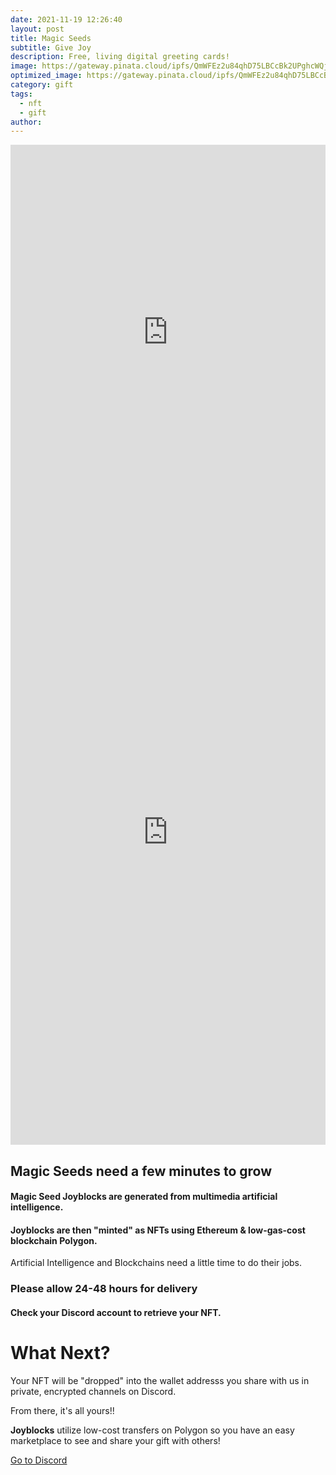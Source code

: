 ```yaml
---
date: 2021-11-19 12:26:40
layout: post
title: Magic Seeds
subtitle: Give Joy
description: Free, living digital greeting cards!
image: https://gateway.pinata.cloud/ipfs/QmWFEz2u84qhD75LBCcBk2UPghcWQj6wAnoFLVRTNDPxLX/Birth-of-the-gift.jpeg
optimized_image: https://gateway.pinata.cloud/ipfs/QmWFEz2u84qhD75LBCcBk2UPghcWQj6wAnoFLVRTNDPxLX/Birth-of-the-gift.jpeg
category: gift
tags:
  - nft
  - gift
author: 
---
```


<iframe src='https://gateway.pinata.cloud/ipfs/QmZPPfXjt5qmDWBhAZqp7K1F6soYkCddgDBW1EdbHPzPRp'
        width='100%'
        height='600px'
        frameborder='0'
        allowfullscreen></iframe>

<iframe class="airtable-embed" src="https://airtable.com/embed/shrfKGnSS5sRi02r2?backgroundColor=purple" frameborder="0" onmousewheel="" width="100%" height="1000" style="background: transparent; border: 0px solid #ccc;"></iframe>

## Magic Seeds need a few minutes to grow

#### Magic Seed Joyblocks are generated from multimedia artificial intelligence. 

#### Joyblocks are then "minted" as NFTs using Ethereum & low-gas-cost blockchain Polygon.

Artificial Intelligence and Blockchains need a little time to do their jobs. 

### Please allow 24-48 hours for delivery

#### Check your Discord account to retrieve your NFT.

# What Next?

Your NFT will be "dropped" into the wallet addresss you share with us in private, encrypted channels on Discord. 

From there, it's all yours!!

**Joyblocks** utilize low-cost transfers on Polygon so you have an easy marketplace to see and share your gift with others! 

[Go to Discord](https://discord.gg/6GEHkCpApM)




